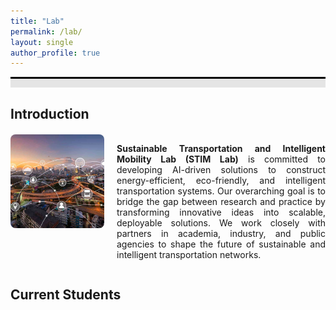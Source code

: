```yaml
---
title: "Lab"
permalink: /lab/
layout: single
author_profile: true
---
```


<div style="border-top: 3px solid black;"></div>
<div style="background-color: #e5e5e5; height: 1em; margin-bottom: 1.2em;"></div>

<h2>Introduction</h2>
<div style="display: flex; align-items: flex-start; gap: 20px; margin-top: 20px; flex-wrap: wrap;">
  <!-- Image on the left -->
  <div style="flex: 0 0 auto;">
    <img src="/assets/images/2_ITS.png"
         alt="Intelligent Transportation System"
         style="width: 150px; height: auto; border-radius: 8px; max-width: 100%;">
  </div>

  <!-- Text on the right -->
  <div style="flex: 1; min-width: 150px;">
    <p style="text-align: justify;">
      <b>Sustainable Transportation and Intelligent Mobility Lab (STIM Lab)</b> is committed to developing AI-driven solutions to construct energy-efficient, eco-friendly, and intelligent transportation systems. Our overarching goal is to bridge the gap between research and practice by transforming innovative ideas into scalable, deployable solutions. We work closely with partners in academia, industry, and public agencies to shape the future of sustainable and intelligent transportation networks.
    </p>
  </div>
</div>


<h2>Current Students</h2>


